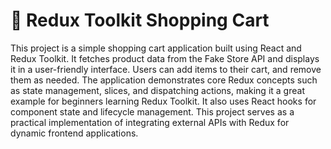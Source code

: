 #  🛒 Redux Toolkit Shopping Cart

This project is a simple shopping cart application built using React and Redux Toolkit. It fetches product data from the Fake Store API and displays it in a user-friendly interface. Users can add items to their cart, and remove them as needed. The application demonstrates core Redux concepts such as state management, slices, and dispatching actions, making it a great example for beginners learning Redux Toolkit. It also uses React hooks for component state and lifecycle management. This project serves as a practical implementation of integrating external APIs with Redux for dynamic frontend applications.
